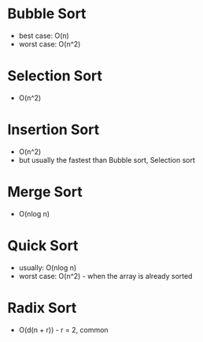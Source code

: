 # Bubble Sort
* best case: O(n)
* worst case: O(n^2)

# Selection Sort
* O(n^2)

# Insertion Sort
* O(n^2)
* but usually the fastest than Bubble sort, Selection sort

# Merge Sort
* O(nlog n)

# Quick Sort
* usually: O(nlog n)
* worst case: O(n^2) - when the array is already sorted

# Radix Sort
* O(d(n + r)) - r = 2, common